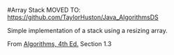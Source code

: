 #Array Stack
MOVED TO: <a href="https://github.com/TaylorHuston/Java_AlgorithmsDS">https://github.com/TaylorHuston/Java_AlgorithmsDS</a>

Simple implementation of a stack using a resizing array.  

From <a href="http://algs4.cs.princeton.edu/home/">Algorithms, 4th Ed.</a> Section 1.3
